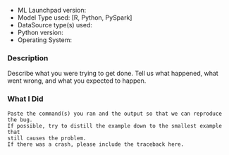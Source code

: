 * ML Launchpad version: <!-- run `launchpad --version` to find out -->
* Model Type used: [R, Python, PySpark]
* DataSource type(s) used:
* Python version: <!-- run `python --version` to find out -->
* Operating System:

### Description

Describe what you were trying to get done.
Tell us what happened, what went wrong, and what you expected to happen.

### What I Did

```
Paste the command(s) you ran and the output so that we can reproduce the bug.
If possible, try to distill the example down to the smallest example that
still causes the problem.
If there was a crash, please include the traceback here.
```
